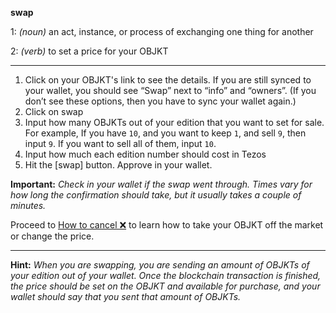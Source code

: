 **swap**

1: _(noun)_ an act, instance, or process of exchanging one thing for another

2: _(verb)_ to set a price for your OBJKT

***

1. Click on your OBJKT's link to see the details. If you are still synced to your wallet, you should see “Swap” next to “info” and “owners”. (If you don’t see these options, then you have to sync your wallet again.)
2. Click on swap
3. Input how many OBJKTs out of your edition that you want to set for sale. For example, If you have `10`, and you want to keep `1`, and sell `9`, then input `9`. If you want to sell all of them, input `10`.
4. Input how much each edition number should cost in Tezos
5. Hit the [swap] button. Approve in your wallet.

**Important:** _Check in your wallet if the swap went through. Times vary for how long the confirmation should take, but it usually takes a couple of minutes._

Proceed to [How to cancel ❌](https://github.com/hicetnunc2000/hicetnunc/wiki/How-to-cancel-❌) to learn how to take your OBJKT off the market or change the price.

***

**Hint:** _When you are swapping, you are sending an amount of OBJKTs of your edition out of your wallet. Once the blockchain transaction is finished, the price should be set on the OBJKT and available for purchase, and your wallet should say that you sent that amount of OBJKTs._
